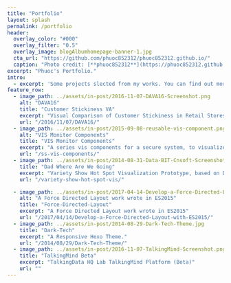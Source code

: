 ```yaml
---
title: "Portfolio"
layout: splash
permalink: /portfolio
header:
  overlay_color: "#000"
  overlay_filter: "0.5"
  overlay_image: blogAlbumhomepage-banner-1.jpg
  cta_url: "https://github.com/phuoc852312/phuoc852312.github.io/"
  caption: "Photo credit: [**phuoc852312**](https://phuoc852312.github.io/)"
excerpt: "Phuoc's Portfolio."
intro: 
  - excerpt: 'Some projects slected from my works. You can find out more via my Github Repositry List.'
feature_row:
  - image_path: ../assets/in-post/2016-11-07-DAVA16-Screenshot.png
    alt: "DAVA16"
    title: "Customer Stickiness VA"
    excerpt: "Visual Comparison of Customer Stickiness in Retail Stores, accepted by DAVA, CIKM 2016"
    url: "/2016/11/07/DAVA16/"
  - image_path: ../assets/in-post/2015-09-08-reusable-vis-component.png
    alt: "VIS Monitor Components"
    title: "VIS Monitor Components"
    excerpt: "A series vis components for a secure system, to visualize system's monitoring data."
    url: "/ss-vis-components/"
  - image_path: ../assets/in-post/2014-08-31-Data-BIT-Cnsoft-Screenshot.png
    title: "Dad Where Are We Going"
    excerpt: "Variety Show Hot Spot Visualization Prototype, based on Dad Where Are We Going"
    url: "/variety-show-hot-spot-vis/"

  - image_path: ../assets/in-post/2017-04-14-Develop-a-Force-Directed-Layout-with-ES2015.png
    alt: "A Force Directed Layout work wrote in ES2015"
    title: "Force-Directed-Layout"
    excerpt: "A Force Directed Layout work wrote in ES2015"
    url: "/2017/04/14/Develop-a-Force-Directed-Layout-with-ES2015/"
  - image_path: ../assets/in-post/2014-08-29-Dark-Tech-Theme.jpg
    title: "Dark-Tech"
    excerpt: "A Responsive Hexo Theme."
    url: "/2014/08/29/Dark-Tech-Theme/"
  - image_path: ../assets/in-post/2016-11-07-TalkingMind-Screenshot.png
    title: "TalkingMind Beta"
    excerpt: "TalkingData HQ Lab TalkingMind Platform (Beta)"
    url: ""
---
```


<!-- {% include feature_row id="intro" type="center" %}

{% include feature_row %} -->
